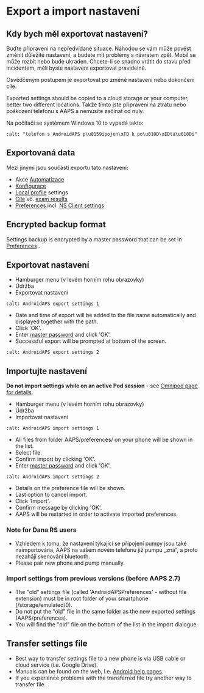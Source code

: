 # Export a import nastavení

## Kdy bych měl exportovat nastavení?

Buďte připraveni na nepředvídané situace. Náhodou se vám může povést změnit důležité nastavení, a budete mít problémy s návratem zpět. Mobil se může rozbít nebo bude ukraden. Chcete-li se snadno vrátit do stavu před incidentem, měli byste nastavení exportovat pravidelně.

Osvědčeným postupem je exportovat po změně nastavení nebo dokončení cíle.

Exported settings should be copied to a cloud storage or your computer, better two different locations. Takže tímto jste připraveni na ztrátu nebo poškození telefonu s AAPS a nemusíte začínat od nuly.

Na počítači se systémem Windows 10 to vypadá takto:

```{image} ../images/AAPS_ExImportSettingsWin.png
:alt: "telefon s AndroidAPS p\u0159ipojen\xFD k po\u010D\xEDta\u010Di"
```

## Exportovaná data

Mezi jinými jsou součástí exportu tato nastavení:

- Akce [Automatizace](../Usage/Automation.md)
- [Konfigurace](../Configuration/Config-Builder.md)
- [Local profile](../Configuration/Config-Builder#local-profile) settings
- [Cíle](../Usage/Objectives.md) vč. [exam results](../Usage/Objectives#objective-3-prove-your-knowledge)
- [Preferences](../Configuration/Preferences.md) incl. [NS Client settings](../Configuration/Preferences#nsclient)

## Encrypted backup format

Settings backup is encrypted by a master password that can be set in [Preferences](../Configuration/Preferences#master-password) .

## Exportovat nastavení

- Hamburger menu (v levém horním rohu obrazovky)
- Údržba
- Exportovat nastavení

```{image} ../images/AAPS_ExportSettings1.png
:alt: AndroidAPS export settings 1
```

- Date and time of export will be added to the file name automatically and displayed together with the path.
- Click 'OK'.
- Enter [master password](../Configuration/Preferences#master-password) and click 'OK'.
- Successful export will be prompted at bottom of the screen.

```{image} ../images/AAPS_ExportSettings2.png
:alt: AndroidAPS export settings 2
```

## Importujte nastavení

**Do not import settings while on an active Pod session** - see [Omnipod page for details](../Configuration/OmnipodEros#import-settings-from-previous-aaps).

- Hamburger menu (v levém horním rohu obrazovky)
- Údržba
- Importovat nastavení

```{image} ../images/AAPS_ImportSettings1.png
:alt: AndroidAPS import settings 1
```

- All files from folder AAPS/preferences/ on your phone will be shown in the list.
- Select file.
- Confirm import by clicking 'OK'.
- Enter [master password](../Configuration/Preferences#master-password) and click 'OK'.

```{image} ../images/AAPS_ImportSettings2.png
:alt: AndroidAPS import settings 2
```

- Details on the preference file will be shown.
- Last option to cancel import.
- Click 'Import'.
- Confirm message by clicking 'OK'.
- AAPS will be restarted in order to activate imported preferences.

### Note for Dana RS users

- Vzhledem k tomu, že nastavení týkající se připojení pumpy jsou také naimportována, AAPS na vašem novém telefonu již pumpu „zná“, a proto nezahájí skenování bluetooth.
- Please pair new phone and pump manually.

### Import settings from previous versions (before AAPS 2.7)

- The "old" settings file (called 'AndroidAPSPreferences' - without file extension) must be in root folder of your smartphone (/storage/emulated/0).
- Do not put the "old" file in the same folder as the new exported settings (AAPS/preferences).
- You will find the "old" file on the bottom of the list in the import dialogue.

## Transfer settings file

- Best way to transfer settings file to a new phone is via USB cable or cloud service (i.e. Google Drive).
- Manuals can be found on the web, i.e. [Android help pages](https://support.google.com/android/answer/9064445?hl=en).
- If you experience problems with the transferred file try another way to transfer file.
